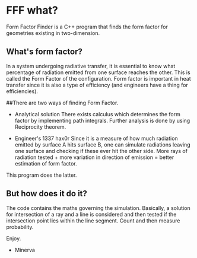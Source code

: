 # FFF what?
Form Factor Finder is a C++ program that finds the form factor for geometries existing in two-dimension. 
## What's form factor?
In a system undergoing radiative transfer, it is essential to know what percentage of radiation emitted from one surface reaches the other. This is called the Form Factor of the configuration.
Form factor is important in heat transfer since it is also a type of efficiency (and engineers have a thing for efficiencies).

##There are two ways of finding Form Factor.

* Analytical solution
There exists calculus which determines the form factor by implementing path integrals. Further analysis is done by using Reciprocity theorem.

* Engineer's 1337 hax0r
Since it is a measure of how much radiation emitted by surface A hits surface B, one can simulate radiations leaving one surface and checking if these ever hit the other side.
More rays of radiation tested + more variation in direction of emission = better estimation of form factor.

This program does the latter.

## But how does it do it?
The code contains the maths governing the simulation. Basically, a solution for intersection of a ray and a line is considered and then tested if the intersection point lies within the line segment. Count and then measure probability.


Enjoy.
- Minerva
